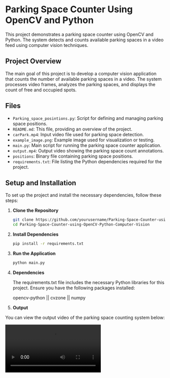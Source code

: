 # Parking Space Counter Using OpenCV and Python

This project demonstrates a parking space counter using OpenCV and Python. The system detects and counts available parking spaces in a video feed using computer vision techniques.

## Project Overview

The main goal of this project is to develop a computer vision application that counts the number of available parking spaces in a video. The system processes video frames, analyzes the parking spaces, and displays the count of free and occupied spots.

## Files

- `Parking_space_posintions.py`: Script for defining and managing parking space positions.
- `README.md`: This file, providing an overview of the project.
- `carPark.mp4`: Input video file used for parking space detection.
- `example_image.png`: Example image used for visualization or testing.
- `main.py`: Main script for running the parking space counter application.
- `output.mp4`: Output video showing the parking space count annotations.
- `positions`: Binary file containing parking space positions.
- `requirements.txt`: File listing the Python dependencies required for the project.

## Setup and Installation

To set up the project and install the necessary dependencies, follow these steps:

1. **Clone the Repository**

   ```sh
   git clone https://github.com/yourusername/Parking-Space-Counter-using-OpenCV-Python-Computer-Vision.git
   cd Parking-Space-Counter-using-OpenCV-Python-Computer-Vision
2. **Install Dependencies**

   ```sh
   pip install -r requirements.txt
3. **Run the Application**

   ```sh
   python main.py
4. **Dependencies**

   The requirements.txt file includes the necessary Python libraries for this project. Ensure you have the following packages installed:
    
   opencv-python ||
   cvzone ||
   numpy
   
5. **Output**

You can view the output video of the parking space counting system below:

![Output Video](https://github.com/MoazEldsouky/Parking-Space-Counter-using-OpenCV-Python-Computer-Vision/blob/main/output.mp4)

  
